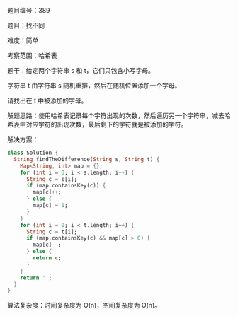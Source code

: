 题目编号：389

题目：找不同

难度：简单

考察范围：哈希表

题干：给定两个字符串 s 和 t，它们只包含小写字母。

字符串 t 由字符串 s 随机重排，然后在随机位置添加一个字母。

请找出在 t 中被添加的字母。

解题思路：使用哈希表记录每个字符出现的次数，然后遍历另一个字符串，减去哈希表中对应字符的出现次数，最后剩下的字符就是被添加的字符。

解决方案：

```dart
class Solution {
  String findTheDifference(String s, String t) {
    Map<String, int> map = {};
    for (int i = 0; i < s.length; i++) {
      String c = s[i];
      if (map.containsKey(c)) {
        map[c]++;
      } else {
        map[c] = 1;
      }
    }
    for (int i = 0; i < t.length; i++) {
      String c = t[i];
      if (map.containsKey(c) && map[c] > 0) {
        map[c]--;
      } else {
        return c;
      }
    }
    return '';
  }
}
```

算法复杂度：时间复杂度为 O(n)，空间复杂度为 O(n)。